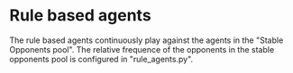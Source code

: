 # Rule based agents
The rule based agents continuously play against the agents in the "Stable Opponents pool". The relative frequence of the opponents in the stable opponents pool is configured in "rule_agents.py".

